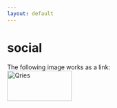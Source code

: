 ```yaml
---
layout: default
---
```


# social

<!DOCTYPE html>
<html>
   <head>
      <title>Social</title>
   </head>
   <body>
      The following image works as a link:<br>
      <a href="https://steamcommunity.com/id/18345212451234512345">
         <img alt="Qries" src="https://images.idgesg.net/images/article/2018/06/steam_logo2-100691182-orig-100761992-large.jpg"
         width=150" height="70">
      </a>
   </body>
</html>
